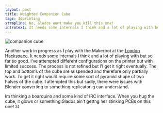 ```yaml
--- 
layout: post
title: Weighted Companion Cube
tags: 3dprinting
strapline: No, Glados wont make you kill this one!
introtext: It needs some internals I think and a lot of playing with but so far so good. I've attempted different configurations on the printer but with limited success. The process is not refined but I'l get it right eventually. The top and bottoms of the cube are suspended and therefore only partially work. To get it right would require some sort of pyramid shape of two halves of the cube. I attempted this but sadly, there were issues with Blender converting to something replicator-g can understand.
---
```



![companion cube](http://2.bp.blogspot.com/_WNXP2eEZSdg/TM_YBNY4mwI/AAAAAAAAAvs/O7ezHaK12es/s1600/cc1.jpg)


Another work in progress as I play with the Makerbot at the <a href="http://london.hackspace.org.uk">London Hackspace</a>. It needs some internals I think and a lot of playing with but so far so good. I've attempted different configurations on the printer but with limited success. The process is not refined but I'l get it right eventually. The top and bottoms of the cube are suspended and therefore only partially work. To get it right would require some sort of pyramid shape of two halves of the cube. I attempted this but sadly, there were issues with Blender converting to something replicator-g can understand.


Im thinking a boarduino and some kind of IRC interface. When you hug the cube, it glows or something.Glados ain't gettng her stinking PCBs on this one! :D
